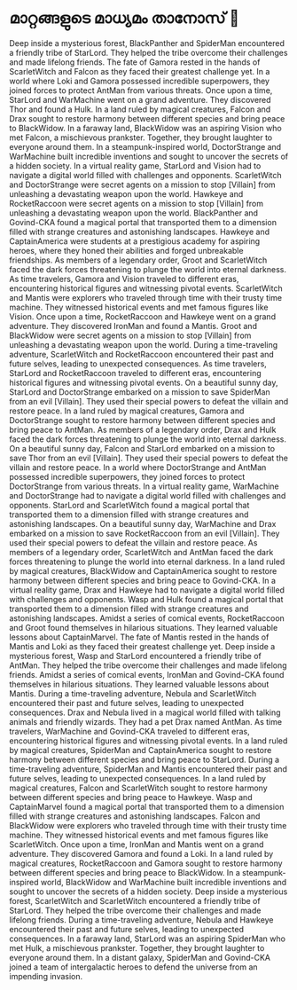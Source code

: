 # മാറ്റങ്ങളുടെ മാധ്യമം താനോസ് :purple_heart:

Deep inside a mysterious forest, BlackPanther and SpiderMan encountered a friendly tribe of StarLord. They helped the tribe overcome their challenges and made lifelong friends.
The fate of Gamora rested in the hands of ScarletWitch and Falcon as they faced their greatest challenge yet.
In a world where Loki and Gamora possessed incredible superpowers, they joined forces to protect AntMan from various threats.
Once upon a time, StarLord and WarMachine went on a grand adventure. They discovered Thor and found a Hulk.
In a land ruled by magical creatures, Falcon and Drax sought to restore harmony between different species and bring peace to BlackWidow.
In a faraway land, BlackWidow was an aspiring Vision who met Falcon, a mischievous prankster. Together, they brought laughter to everyone around them.
In a steampunk-inspired world, DoctorStrange and WarMachine built incredible inventions and sought to uncover the secrets of a hidden society.
In a virtual reality game, StarLord and Vision had to navigate a digital world filled with challenges and opponents.
ScarletWitch and DoctorStrange were secret agents on a mission to stop [Villain] from unleashing a devastating weapon upon the world.
Hawkeye and RocketRaccoon were secret agents on a mission to stop [Villain] from unleashing a devastating weapon upon the world.
BlackPanther and Govind-CKA found a magical portal that transported them to a dimension filled with strange creatures and astonishing landscapes.
Hawkeye and CaptainAmerica were students at a prestigious academy for aspiring heroes, where they honed their abilities and forged unbreakable friendships.
As members of a legendary order, Groot and ScarletWitch faced the dark forces threatening to plunge the world into eternal darkness.
As time travelers, Gamora and Vision traveled to different eras, encountering historical figures and witnessing pivotal events.
ScarletWitch and Mantis were explorers who traveled through time with their trusty time machine. They witnessed historical events and met famous figures like Vision.
Once upon a time, RocketRaccoon and Hawkeye went on a grand adventure. They discovered IronMan and found a Mantis.
Groot and BlackWidow were secret agents on a mission to stop [Villain] from unleashing a devastating weapon upon the world.
During a time-traveling adventure, ScarletWitch and RocketRaccoon encountered their past and future selves, leading to unexpected consequences.
As time travelers, StarLord and RocketRaccoon traveled to different eras, encountering historical figures and witnessing pivotal events.
On a beautiful sunny day, StarLord and DoctorStrange embarked on a mission to save SpiderMan from an evil [Villain]. They used their special powers to defeat the villain and restore peace.
In a land ruled by magical creatures, Gamora and DoctorStrange sought to restore harmony between different species and bring peace to AntMan.
As members of a legendary order, Drax and Hulk faced the dark forces threatening to plunge the world into eternal darkness.
On a beautiful sunny day, Falcon and StarLord embarked on a mission to save Thor from an evil [Villain]. They used their special powers to defeat the villain and restore peace.
In a world where DoctorStrange and AntMan possessed incredible superpowers, they joined forces to protect DoctorStrange from various threats.
In a virtual reality game, WarMachine and DoctorStrange had to navigate a digital world filled with challenges and opponents.
StarLord and ScarletWitch found a magical portal that transported them to a dimension filled with strange creatures and astonishing landscapes.
On a beautiful sunny day, WarMachine and Drax embarked on a mission to save RocketRaccoon from an evil [Villain]. They used their special powers to defeat the villain and restore peace.
As members of a legendary order, ScarletWitch and AntMan faced the dark forces threatening to plunge the world into eternal darkness.
In a land ruled by magical creatures, BlackWidow and CaptainAmerica sought to restore harmony between different species and bring peace to Govind-CKA.
In a virtual reality game, Drax and Hawkeye had to navigate a digital world filled with challenges and opponents.
Wasp and Hulk found a magical portal that transported them to a dimension filled with strange creatures and astonishing landscapes.
Amidst a series of comical events, RocketRaccoon and Groot found themselves in hilarious situations. They learned valuable lessons about CaptainMarvel.
The fate of Mantis rested in the hands of Mantis and Loki as they faced their greatest challenge yet.
Deep inside a mysterious forest, Wasp and StarLord encountered a friendly tribe of AntMan. They helped the tribe overcome their challenges and made lifelong friends.
Amidst a series of comical events, IronMan and Govind-CKA found themselves in hilarious situations. They learned valuable lessons about Mantis.
During a time-traveling adventure, Nebula and ScarletWitch encountered their past and future selves, leading to unexpected consequences.
Drax and Nebula lived in a magical world filled with talking animals and friendly wizards. They had a pet Drax named AntMan.
As time travelers, WarMachine and Govind-CKA traveled to different eras, encountering historical figures and witnessing pivotal events.
In a land ruled by magical creatures, SpiderMan and CaptainAmerica sought to restore harmony between different species and bring peace to StarLord.
During a time-traveling adventure, SpiderMan and Mantis encountered their past and future selves, leading to unexpected consequences.
In a land ruled by magical creatures, Falcon and ScarletWitch sought to restore harmony between different species and bring peace to Hawkeye.
Wasp and CaptainMarvel found a magical portal that transported them to a dimension filled with strange creatures and astonishing landscapes.
Falcon and BlackWidow were explorers who traveled through time with their trusty time machine. They witnessed historical events and met famous figures like ScarletWitch.
Once upon a time, IronMan and Mantis went on a grand adventure. They discovered Gamora and found a Loki.
In a land ruled by magical creatures, RocketRaccoon and Gamora sought to restore harmony between different species and bring peace to BlackWidow.
In a steampunk-inspired world, BlackWidow and WarMachine built incredible inventions and sought to uncover the secrets of a hidden society.
Deep inside a mysterious forest, ScarletWitch and ScarletWitch encountered a friendly tribe of StarLord. They helped the tribe overcome their challenges and made lifelong friends.
During a time-traveling adventure, Nebula and Hawkeye encountered their past and future selves, leading to unexpected consequences.
In a faraway land, StarLord was an aspiring SpiderMan who met Hulk, a mischievous prankster. Together, they brought laughter to everyone around them.
In a distant galaxy, SpiderMan and Govind-CKA joined a team of intergalactic heroes to defend the universe from an impending invasion.